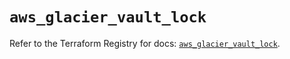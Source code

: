 # `aws_glacier_vault_lock`

Refer to the Terraform Registry for docs: [`aws_glacier_vault_lock`](https://registry.terraform.io/providers/hashicorp/aws/6.4.0/docs/resources/glacier_vault_lock).
